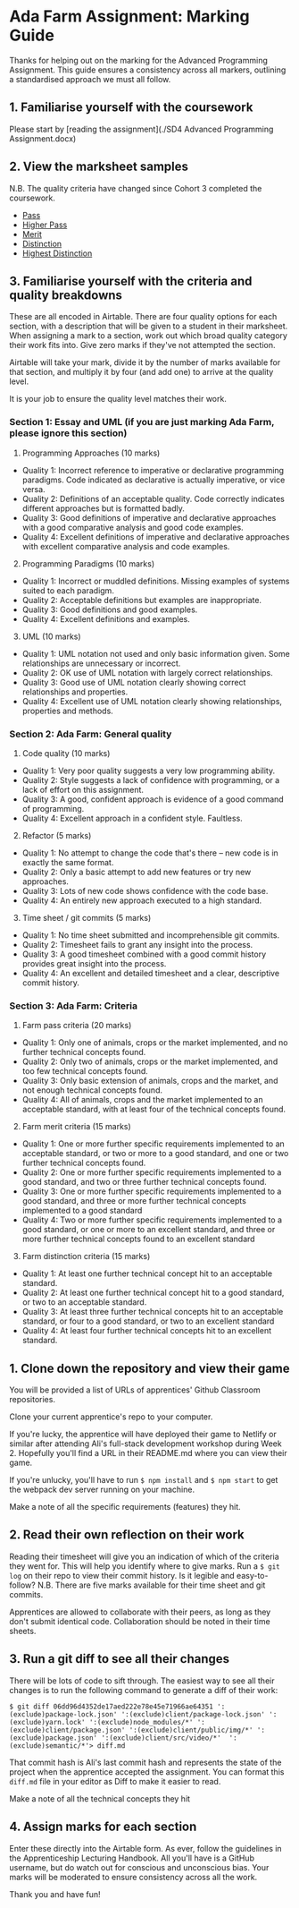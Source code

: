 # Ada Farm Assignment: Marking Guide

Thanks for helping out on the marking for the Advanced Programming Assignment. This guide ensures a consistency across all markers, outlining a standardised approach we must all follow.

## 1. Familiarise yourself with the coursework

Please start by [reading the assignment](./SD4 Advanced Programming Assignment.docx) 

## 2. View the marksheet samples

N.B. The quality criteria have changed since Cohort 3 completed the coursework.

* [Pass](marksheet-samples/pass.pdf)
* [Higher Pass](marksheet-samples/pass-higher.pdf)
* [Merit](marksheet-samples/merit.pdf)
* [Distinction](marksheet-samples/distinction.pdf)
* [Highest Distinction](marksheet-samples/distinction-highest.pdf)

## 3. Familiarise yourself with the criteria and quality breakdowns

These are all encoded in Airtable. There are four quality options for each section, with a description that will be given to a student in their marksheet. When assigning a mark to a section, work out which broad quality category their work fits into. Give zero marks if they've not attempted the section.

Airtable will take your mark, divide it by the number of marks available for that section, and multiply it by four (and add one) to arrive at the quality level.

It is your job to ensure the quality level matches their work.

### Section 1: Essay and UML (if you are just marking Ada Farm, please ignore this section)

1. Programming Approaches (10 marks)

* Quality 1: Incorrect reference to imperative or declarative programming paradigms. Code indicated as declarative is actually imperative, or vice versa.
* Quality 2: Definitions of an acceptable quality. Code correctly indicates different approaches but is formatted badly.
* Quality 3: Good definitions of imperative and declarative approaches with a good comparative analysis and good code examples.
* Quality 4: Excellent definitions of imperative and declarative approaches with excellent comparative analysis and code examples.

2. Programming Paradigms (10 marks)

* Quality 1: Incorrect or muddled definitions. Missing examples of systems suited to each paradigm.
* Quality 2: Acceptable definitions but examples are inappropriate.
* Quality 3: Good definitions and good examples.
* Quality 4: Excellent definitions and examples.

3. UML (10 marks)

* Quality 1: UML notation not used and only basic information given. Some relationships are unnecessary or incorrect.
* Quality 2: OK use of UML notation with largely correct relationships. 
* Quality 3: Good use of UML notation clearly showing correct relationships and properties. 
* Quality 4: Excellent use of UML notation clearly showing relationships, properties and methods.


### Section 2: Ada Farm: General quality

1. Code quality (10 marks)

* Quality 1: Very poor quality suggests a very low programming ability.
* Quality 2: Style suggests a lack of confidence with programming, or a lack of effort on this assignment.
* Quality 3: A good, confident approach is evidence of a good command of programming.
* Quality 4: Excellent approach in a confident style. Faultless.

2. Refactor (5 marks)

* Quality 1: No attempt to change the code that's there – new code is in exactly the same format.
* Quality 2: Only a basic attempt to add new features or try new approaches.
* Quality 3: Lots of new code shows confidence with the code base.  
* Quality 4: An entirely new approach executed to a high standard.

3. Time sheet / git commits (5 marks)

* Quality 1: No time sheet submitted and incomprehensible git commits.
* Quality 2: Timesheet fails to grant any insight into the process.
* Quality 3: A good timesheet combined with a good commit history provides great insight into the process.
* Quality 4: An excellent and detailed timesheet and a clear, descriptive commit history.

### Section 3: Ada Farm: Criteria

1. Farm pass criteria (20 marks)

* Quality 1: Only one of animals, crops or the market implemented, and no further technical concepts found. 
* Quality 2: Only two of animals, crops or the market implemented, and too few technical concepts found.
* Quality 3: Only basic extension of animals, crops and the market, and not enough technical concepts found.
* Quality 4: All of animals, crops and the market implemented to an acceptable standard, with at least four of the technical concepts found.

2. Farm merit criteria (15 marks)

* Quality 1: One or more further specific requirements implemented to an acceptable standard, or two or more to a good standard, and one or two further technical concepts found.
* Quality 2: One or more further specific requirements implemented to a good standard, and two or three further technical concepts found.
* Quality 3: One or more further specific requirements implemented to a good standard, and three or more further technical concepts implemented to a good standard
* Quality 4: Two or more further specific requirements implemented to a good standard, or one or more to an excellent standard, and three or more further technical concepts found to an excellent standard

3. Farm distinction criteria (15 marks) 

* Quality 1: At least one further technical concept hit to an acceptable standard.
* Quality 2: At least one further technical concept hit to a good standard, or two to an acceptable standard.
* Quality 3: At least three further technical concepts hit to an acceptable standard, or four to a good standard, or two to an excellent standard
* Quality 4: At least four further technical concepts hit to an excellent standard.

## 1. Clone down the repository and view their game

You will be provided a list of URLs of apprentices' Github Classroom repositories.

Clone your current apprentice's repo to your computer.

If you're lucky, the apprentice will have deployed their game to Netlify or similar after attending Ali's full-stack development workshop during Week 2. Hopefully you'll find a URL in their README.md where you can view their game.

If you're unlucky, you'll have to run `$ npm install` and `$ npm start` to get the webpack dev server running on your machine.

Make a note of all the specific requirements (features) they hit.

## 2. Read their own reflection on their work

Reading their timesheet will give you an indication of which of the criteria they went for. This will help you identify where to give marks. Run a `$ git log` on their repo to view their commit history. Is it legible and easy-to-follow? N.B. There are five marks available for their time sheet and git commits. 

Apprentices are allowed to collaborate with their peers, as long as they don't submit identical code. Collaboration should be noted in their time sheets. 

## 3. Run a git diff to see all their changes

There will be lots of code to sift through. The easiest way to see all their changes is to run the following command to generate a diff of their work:

```
$ git diff 06dd96d4352de17aed222e78e45e71966ae64351 ':(exclude)package-lock.json' ':(exclude)client/package-lock.json' ':(exclude)yarn.lock' ':(exclude)node_modules/*' ':(exclude)client/package.json' ':(exclude)client/public/img/*' ':(exclude)package.json' ':(exclude)client/src/video/*'  ':(exclude)semantic/*'> diff.md
```

That commit hash is Ali's last commit hash and represents the state of the project when the apprentice accepted the assignment. You can format this `diff.md` file in your editor as Diff to make it easier to read.

Make a note of all the technical concepts they hit

## 4. Assign marks for each section

Enter these directly into the Airtable form. As ever, follow the guidelines in the Apprenticeship Lecturing Handbook. All you'll have is a GitHub username, but do watch out for conscious and unconscious bias. Your marks will be moderated to ensure consistency across all the work.

Thank you and have fun!




